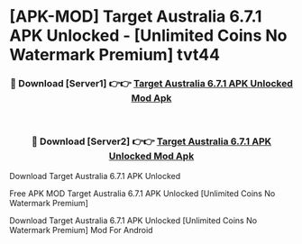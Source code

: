 # [APK-MOD] Target Australia 6.7.1 APK Unlocked - [Unlimited Coins No Watermark Premium] tvt44



<div align="center">
<h3>🔴 Download [Server1] 👉👉 <a href="https://momento.my/?title=Target_Australia_6.7.1_APK_Unlocked">Target Australia 6.7.1 APK Unlocked Mod Apk</a></h3><br>

<h3>🔴 Download [Server2] 👉👉 <a href="https://momento.my/?title=Target_Australia_6.7.1_APK_Unlocked">Target Australia 6.7.1 APK Unlocked Mod Apk</a></h3>
</div>



Download Target Australia 6.7.1 APK Unlocked 

Free APK MOD Target Australia 6.7.1 APK Unlocked [Unlimited Coins No Watermark Premium]

Download Target Australia 6.7.1 APK Unlocked [Unlimited Coins No Watermark Premium] Mod For Android
